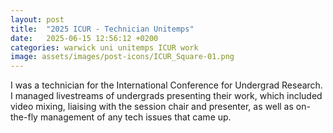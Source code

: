 ```yaml
---
layout: post
title:  "2025 ICUR - Technician Unitemps"
date:   2025-06-15 12:56:12 +0200
categories: warwick uni unitemps ICUR work
image: assets/images/post-icons/ICUR_Square-01.png
---
```


I was a technician for the International Conference for Undergrad Research. I managed livestreams of undergrads presenting their work, which included video mixing, liaising with the session chair and presenter, as well as on-the-fly management of any tech issues that came up.




